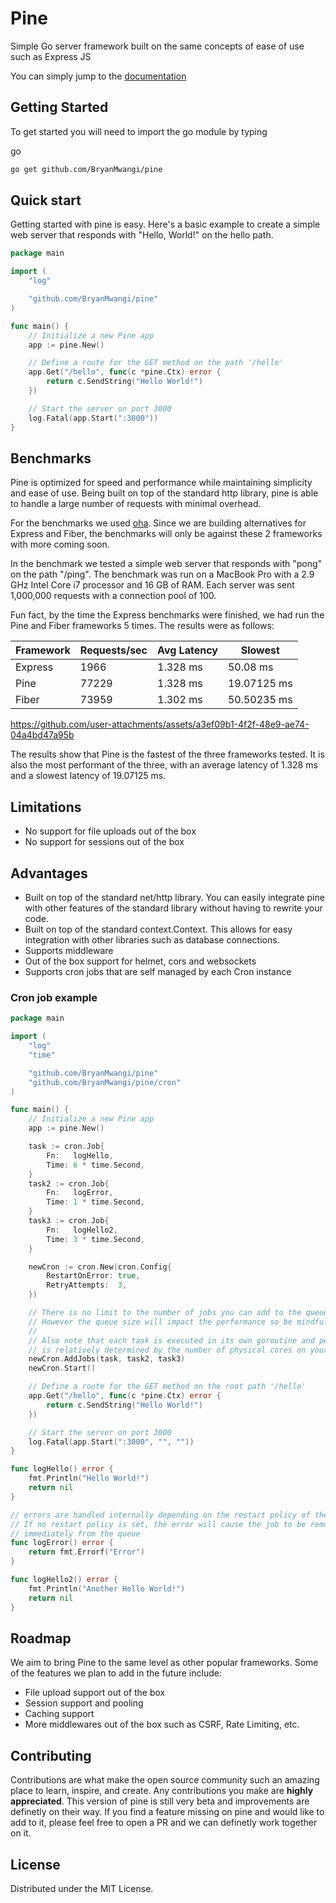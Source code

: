 # Pine

Simple Go server framework built on the same concepts of ease of use such as Express JS

<!-- GETTING STARTED -->

You can simply jump to the [documentation](https://gopine.dev/)

## Getting Started

To get started you will need to import the go module by typing

go

```sh
go get github.com/BryanMwangi/pine
```

## Quick start

Getting started with pine is easy. Here's a basic example to create a simple web server that responds with "Hello, World!" on the hello path.

```go
package main

import (
    "log"

    "github.com/BryanMwangi/pine"
)

func main() {
    // Initialize a new Pine app
    app := pine.New()

    // Define a route for the GET method on the path '/hello'
    app.Get("/hello", func(c *pine.Ctx) error {
        return c.SendString("Hello World!")
    })

    // Start the server on port 3000
    log.Fatal(app.Start(":3000"))
}
```

## Benchmarks

Pine is optimized for speed and performance while maintaining simplicity and ease of use. Being built on top of the standard http library, pine is able to handle a large number of requests with minimal overhead.

For the benchmarks we used [oha](https://github.com/hatoo/oha). Since we are building alternatives for Express and Fiber, the benchmarks will only be against these 2 frameworks with more coming soon.

In the benchmark we tested a simple web server that responds with "pong" on the path "/ping". The benchmark was run on a MacBook Pro with a 2.9 GHz Intel Core i7 processor and 16 GB of RAM. Each server was sent 1,000,000 requests with a connection pool of 100.

Fun fact, by the time the Express benchmarks were finished, we had run the Pine and Fiber frameworks 5 times. The results were as follows:

| Framework | Requests/sec | Avg Latency | Slowest     |
| --------- | ------------ | ----------- | ----------- |
| Express   | 1966         | 1.328 ms    | 50.08 ms    |
| Pine      | 77229        | 1.328 ms    | 19.07125 ms |
| Fiber     | 73959        | 1.302 ms    | 50.50235 ms |

https://github.com/user-attachments/assets/a3ef09b1-4f2f-48e9-ae74-04a4bd47a95b

The results show that Pine is the fastest of the three frameworks tested. It is also the most performant of the three, with an average latency of 1.328 ms and a slowest latency of 19.07125 ms.

## Limitations

- No support for file uploads out of the box
- No support for sessions out of the box

## Advantages

- Built on top of the standard net/http library. You can easily integrate pine with other features of the standard library without having to rewrite your code.
- Built on top of the standard context.Context. This allows for easy integration with other libraries such as database connections.
- Supports middleware
- Out of the box support for helmet, cors and websockets
- Supports cron jobs that are self managed by each Cron instance

### Cron job example

```go
package main

import (
    "log"
    "time"

    "github.com/BryanMwangi/pine"
	"github.com/BryanMwangi/pine/cron"
)

func main() {
	// Initialize a new Pine app
	app := pine.New()

	task := cron.Job{
		Fn:   logHello,
		Time: 6 * time.Second,
	}
	task2 := cron.Job{
		Fn:   logError,
		Time: 1 * time.Second,
	}
	task3 := cron.Job{
		Fn:   logHello2,
		Time: 3 * time.Second,
	}

	newCron := cron.New(cron.Config{
		RestartOnError: true,
		RetryAttempts:  3,
	})

	// There is no limit to the number of jobs you can add to the queue
	// However the queue size will impact the performance so be mindful and demure
	//
	// Also note that each task is executed in its own goroutine and performance
	// is relatively determined by the number of physical cores on your machine
	newCron.AddJobs(task, task2, task3)
	newCron.Start()

	// Define a route for the GET method on the root path '/hello'
	app.Get("/hello", func(c *pine.Ctx) error {
		return c.SendString("Hello World!")
	})

	// Start the server on port 3000
	log.Fatal(app.Start(":3000", "", ""))
}

func logHello() error {
	fmt.Println("Hello World!")
	return nil
}

// errors are handled internally depending on the restart policy of the cron
// If no restart policy is set, the error will cause the job to be removed
// immediately from the queue
func logError() error {
	return fmt.Errorf("Error")
}

func logHello2() error {
	fmt.Println("Another Hello World!")
	return nil
}
```

<!-- ROADMAP -->

## Roadmap

We aim to bring Pine to the same level as other popular frameworks. Some of the features we plan to add in the future include:

- File upload support out of the box
- Session support and pooling
- Caching support
- More middlewares out of the box such as CSRF, Rate Limiting, etc.

<!-- CONTRIBUTING -->

## Contributing

Contributions are what make the open source community such an amazing place to learn, inspire, and create. Any contributions you make are **highly appreciated**. This version of pine is still very beta and improvements are definetly on their way. If you find a feature missing on pine and would like to add to it, please feel free to open a PR and we can definetly work together on it.

<!-- LICENSE -->

## License

Distributed under the MIT License.

